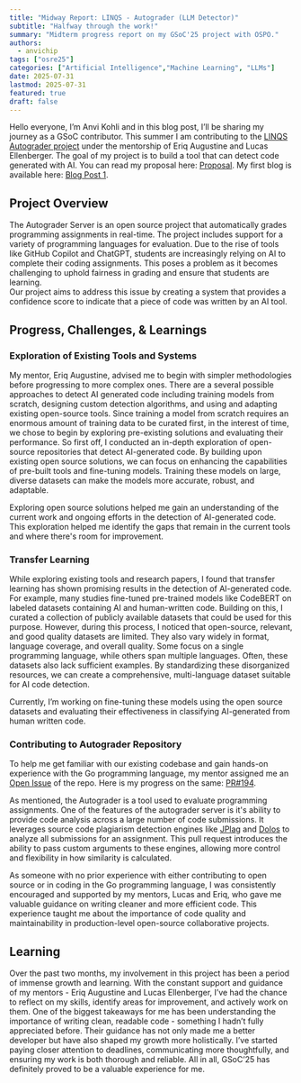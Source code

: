 ```yaml
---
title: "Midway Report: LINQS - Autograder (LLM Detector)"
subtitle: "Halfway through the work!"
summary: "Midterm progress report on my GSoC'25 project with OSPO."
authors:
  - anvichip
tags: ["osre25"]
categories: ["Artificial Intelligence","Machine Learning", "LLMs"]
date: 2025-07-31
lastmod: 2025-07-31
featured: true
draft: false
---
```


Hello everyone, I’m Anvi Kohli and in this blog post, I’ll be sharing my journey as a GSoC contributor. 
This summer I am contributing to the [LINQS Autograder project](https://ucsc-ospo.github.io/project/osre25/ucsc/autograder/) under the mentorship of Eriq Augustine and Lucas Ellenberger. 
The goal of my project is to build a tool that can detect code generated with AI. 
You can read my proposal here: [Proposal](https://summerofcode.withgoogle.com/programs/2025/projects/jxBUpvoM).
My first blog is available here: [Blog Post 1](https://ucsc-ospo.github.io/report/osre25/ucsc/autograder/).

## Project Overview

The Autograder Server is an open source project that automatically grades programming assignments in real-time. 
The project includes support for a variety of programming languages for evaluation. 
Due to the rise of tools like GitHub Copilot and ChatGPT, students are increasingly relying on AI to complete their coding assignments. 
This poses a problem as it becomes challenging to uphold fairness in grading and ensure that students are learning.  
Our project aims to address this issue by creating a system that provides a confidence score to indicate that a piece of code was written by an AI tool.

## Progress, Challenges, & Learnings

### Exploration of Existing Tools and Systems

My mentor, Eriq Augustine, advised me to begin with simpler methodologies before progressing to more complex ones. 
There are a several possible approaches to detect AI generated code including training models from scratch, designing custom detection algorithms, and using and adapting existing open-source tools. 
Since training a model from scratch requires an enormous amount of training data to be curated first, in the interest of time, we chose to begin by exploring pre-existing solutions and evaluating their performance.
So first off, I conducted an in-depth exploration of open-source repositories that detect AI-generated code. 
By building upon existing open source solutions, we can focus on enhancing the capabilities of pre-built tools and fine-tuning models.
Training these models on large, diverse datasets can make the models more accurate, robust, and adaptable.

Exploring open source solutions helped me gain an understanding of the current work and ongoing efforts in the detection of AI-generated code. 
This exploration helped me identify the gaps that remain in the current tools and where there's room for improvement.

### Transfer Learning

While exploring existing tools and research papers, I found that transfer learning has shown promising results in the detection of AI-generated code. 
For example, many studies fine-tuned pre-trained models like CodeBERT on labeled datasets containing AI and human-written code.
Building on this, I curated a collection of publicly available datasets that could be used for this purpose.
However, during this process, I noticed that open-source, relevant, and good quality datasets are limited. 
They also vary widely in format, language coverage, and overall quality. 
Some focus on a single programming language, while others span multiple languages. 
Often, these datasets also lack sufficient examples. 
By standardizing these disorganized resources, we can create a comprehensive, multi-language dataset suitable for AI code detection. 

Currently, I’m working on fine-tuning these models using the open source datasets and evaluating their effectiveness in classifying AI-generated from human written code.

### Contributing to Autograder Repository

To help me get familiar with our existing codebase and gain hands-on experience with the Go programming language, my mentor assigned me an [Open Issue](https://github.com/edulinq/autograder-server/issues/141) of the repo. 
Here is my progress on the same: [PR#194](https://github.com/edulinq/autograder-server/pull/194).

As mentioned, the Autograder is a tool used to evaluate programming assignments.
One of the features of the autograder server is it's ability to provide code analysis across a large number of code submissions.
It leverages source code plagiarism detection engines like [JPlag](https://helmholtz.software/software/jplag) and [Dolos](https://dolos.ugent.be/) to analyze all submissions for an assignment.
This pull request introduces the ability to pass custom arguments to these engines, allowing more control and flexibility in how similarity is calculated.

As someone with no prior experience with either contributing to open source or in coding in the Go programming language, I was consistently encouraged and supported by my mentors, Lucas and Eriq, who gave me valuable guidance on writing cleaner and more efficient code. 
This experience taught me about the importance of code quality and maintainability in production-level open-source collaborative projects.

## Learning

Over the past two months, my involvement in this project has been a period of immense growth and learning. 
With the constant support and guidance of my mentors - Eriq Augustine and Lucas Ellenberger, I’ve had the chance to reflect on my skills, identify areas for improvement, and actively work on them.
One of the biggest takeaways for me has been understanding the importance of writing clean, readable code - something I hadn’t fully appreciated before. 
Their guidance has not only made me a better developer but have also shaped my growth more holistically. 
I’ve started paying closer attention to deadlines, communicating more thoughtfully, and ensuring my work is both thorough and reliable.
All in all, GSoC’25 has definitely proved to be a valuable experience for me.